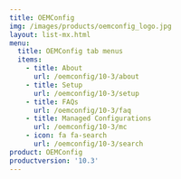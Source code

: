 ```yaml
---
title: OEMConfig
img: /images/products/oemconfig_logo.jpg
layout: list-mx.html
menu:
  title: OEMConfig tab menus
  items:
    - title: About
      url: /oemconfig/10-3/about
    - title: Setup
      url: /oemconfig/10-3/setup
    - title: FAQs
      url: /oemconfig/10-3/faq
    - title: Managed Configurations
      url: /oemconfig/10-3/mc
    - icon: fa fa-search
      url: /oemconfig/10-3/search
product: OEMConfig
productversion: '10.3'
---
```


